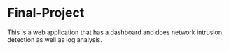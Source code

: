 # Final-Project
This is a web application that has a dashboard and does network intrusion detection as well as log analysis.
